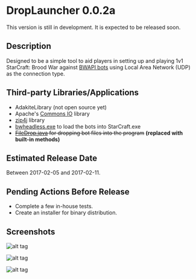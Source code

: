 # DropLauncher 0.0.2a
This version is still in development. It is expected to be released soon.

## Description
Designed to be a simple tool to aid players in setting up and playing 1v1 StarCraft: Brood War against [BWAPI bots](https://github.com/bwapi/bwapi) using Local Area Network (UDP) as the connection type.

## Third-party Libraries/Applications
* AdakiteLibrary (not open source yet)
* Apache's [Commons IO](https://commons.apache.org/proper/commons-io/) library
* [zip4j](http://www.lingala.net/zip4j/) library
* [bwheadless.exe](https://github.com/tscmoo/bwheadless) to load the bots into StarCraft.exe
* ~~[FileDrop.java](http://iharder.sourceforge.net/current/java/filedrop/) for dropping bot files into the program~~ **(replaced with built-in methods)**

## Estimated Release Date
Between 2017-02-05 and 2017-02-11.

## Pending Actions Before Release
* Complete a few in-house tests.
* Create an installer for binary distribution.

## Screenshots

![alt tag](http://i.imgur.com/0LKGpcf.png)

![alt tag](http://i.imgur.com/KBg6ZQk.png)

![alt tag](http://i.imgur.com/0VY1Ijh.png)
